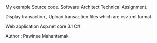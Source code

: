 My example Source code.
Software Architect Technical Assignment.

Display transaction , Upload transaction files which are csv xml format.

Web application Asp.net core 3.1 C#

Author : Pawinee Mahantamak
